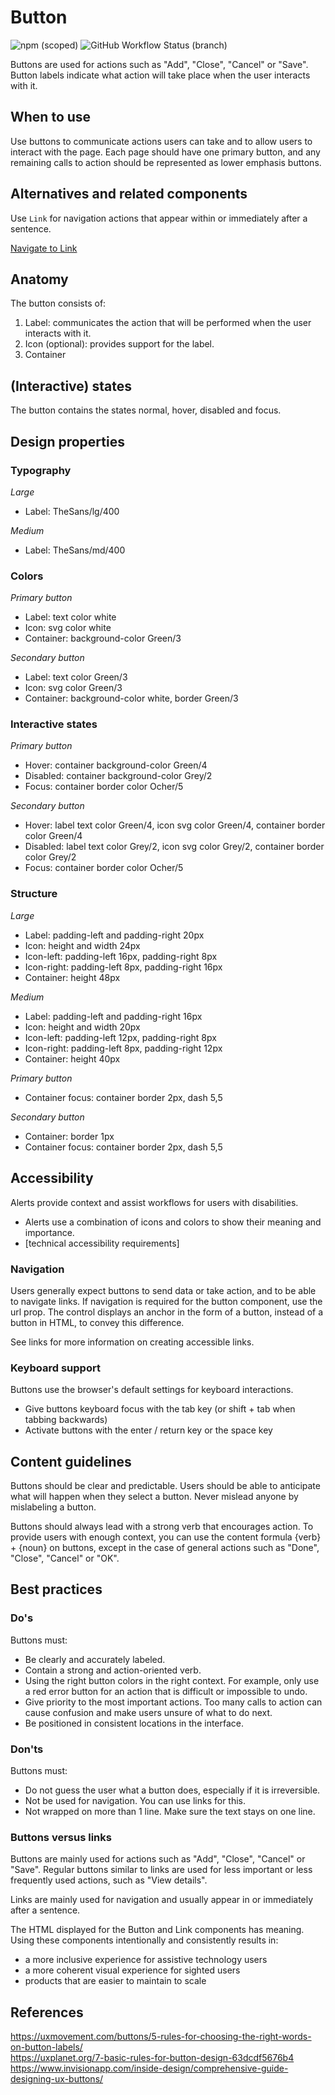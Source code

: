 # Button

![npm (scoped)](https://img.shields.io/npm/v/@gemeente-denhaag/button?logo=npm&style=flat-square)
![GitHub Workflow Status (branch)](https://img.shields.io/github/workflow/status/nl-design-system/denhaag/Build%20and%20deploy%20Storybook%20to%20Azure%20Web%20App/master?logo=github&style=flat-square)

Buttons are used for actions such as "Add", "Close", "Cancel" or "Save".
Button labels indicate what action will take place when the user interacts with it.

## When to use

Use buttons to communicate actions users can take and to allow users to interact with the page.
Each page should have one primary button, and any remaining calls to action should be represented as lower emphasis buttons.

## Alternatives and related components

Use `Link` for navigation actions that appear within or immediately after a sentence.

[Navigate to Link](../?path=/docs/components-navigation-link--default)

## Anatomy

The button consists of:

1. Label: communicates the action that will be performed when the user interacts with it.
2. Icon (optional): provides support for the label.
3. Container

## (Interactive) states

The button contains the states normal, hover, disabled and focus.

## Design properties

### Typography

_Large_

- Label: TheSans/lg/400

_Medium_

- Label: TheSans/md/400

### Colors

_Primary button_

- Label: text color white
- Icon: svg color white
- Container: background-color Green/3

_Secondary button_

- Label: text color Green/3
- Icon: svg color Green/3
- Container: background-color white, border Green/3

### Interactive states

_Primary button_

- Hover: container background-color Green/4
- Disabled: container background-color Grey/2
- Focus: container border color Ocher/5

_Secondary button_

- Hover: label text color Green/4, icon svg color Green/4, container border color Green/4
- Disabled: label text color Grey/2, icon svg color Grey/2, container border color Grey/2
- Focus: container border color Ocher/5

### Structure

_Large_

- Label: padding-left and padding-right 20px
- Icon: height and width 24px
- Icon-left: padding-left 16px, padding-right 8px
- Icon-right: padding-left 8px, padding-right 16px
- Container: height 48px

_Medium_

- Label: padding-left and padding-right 16px
- Icon: height and width 20px
- Icon-left: padding-left 12px, padding-right 8px
- Icon-right: padding-left 8px, padding-right 12px
- Container: height 40px

_Primary button_

- Container focus: container border 2px, dash 5,5

_Secondary button_

- Container: border 1px
- Container focus: container border 2px, dash 5,5

## Accessibility

Alerts provide context and assist workflows for users with disabilities.

- Alerts use a combination of icons and colors to show their meaning and importance.
- [technical accessibility requirements]

### Navigation

Users generally expect buttons to send data or take action, and to be able to navigate links. If navigation is required for the button component, use the url prop. The control displays an anchor in the form of a button, instead of a button in HTML, to convey this difference.

See links for more information on creating accessible links.

### Keyboard support

Buttons use the browser's default settings for keyboard interactions.

- Give buttons keyboard focus with the tab key (or shift + tab when tabbing backwards)
- Activate buttons with the enter / return key or the space key

## Content guidelines

Buttons should be clear and predictable. Users should be able to anticipate what will happen when they select a button. Never mislead anyone by mislabeling a button.

Buttons should always lead with a strong verb that encourages action. To provide users with enough context, you can use the content formula {verb} + {noun} on buttons, except in the case of general actions such as "Done", "Close", "Cancel" or "OK".

## Best practices

### Do's

Buttons must:

- Be clearly and accurately labeled.
- Contain a strong and action-oriented verb.
- Using the right button colors in the right context. For example, only use a red error button for an action that is difficult or impossible to undo.
- Give priority to the most important actions. Too many calls to action can cause confusion and make users unsure of what to do next.
- Be positioned in consistent locations in the interface.

### Don'ts

Buttons must:

- Do not guess the user what a button does, especially if it is irreversible.
- Not be used for navigation. You can use links for this.
- Not wrapped on more than 1 line. Make sure the text stays on one line.

### Buttons versus links

Buttons are mainly used for actions such as "Add", "Close", "Cancel" or "Save". Regular buttons similar to links are used for less important or less frequently used actions, such as "View details".

Links are mainly used for navigation and usually appear in or immediately after a sentence.

The HTML displayed for the Button and Link components has meaning. Using these components intentionally and consistently results in:

- a more inclusive experience for assistive technology users
- a more coherent visual experience for sighted users
- products that are easier to maintain to scale

## References

https://uxmovement.com/buttons/5-rules-for-choosing-the-right-words-on-button-labels/ <br/>
https://uxplanet.org/7-basic-rules-for-button-design-63dcdf5676b4 <br/>
https://www.invisionapp.com/inside-design/comprehensive-guide-designing-ux-buttons/
